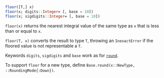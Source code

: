 ```julia
floor([T,] x)
floor(x; digits::Integer= [, base = 10])
floor(x; sigdigits::Integer= [, base = 10])
```

`floor(x)` returns the nearest integral value of the same type as `x` that is less than or equal to `x`.

`floor(T, x)` converts the result to type `T`, throwing an `InexactError` if the floored value is not representable a `T`.

Keywords `digits`, `sigdigits` and `base` work as for [`round`](@ref).

To support `floor` for a new type, define `Base.round(x::NewType, ::RoundingMode{:Down})`.
